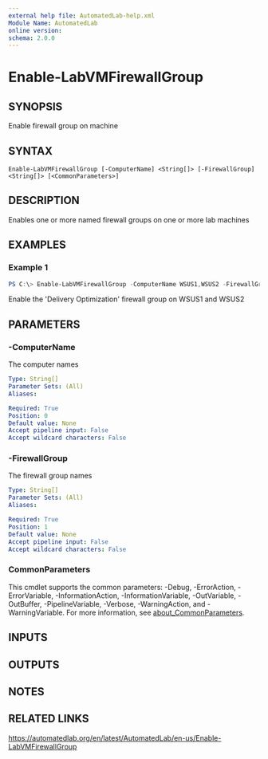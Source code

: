 ```yaml
---
external help file: AutomatedLab-help.xml
Module Name: AutomatedLab
online version:
schema: 2.0.0
---
```


# Enable-LabVMFirewallGroup

## SYNOPSIS
Enable firewall group on machine

## SYNTAX

```
Enable-LabVMFirewallGroup [-ComputerName] <String[]> [-FirewallGroup] <String[]> [<CommonParameters>]
```

## DESCRIPTION
Enables one or more named firewall groups on one or more lab machines

## EXAMPLES

### Example 1
```powershell
PS C:\> Enable-LabVMFirewallGroup -ComputerName WSUS1,WSUS2 -FirewallGroup 'Delivery Optimization'
```

Enable the 'Delivery Optimization' firewall group on WSUS1 and WSUS2

## PARAMETERS

### -ComputerName
The computer names

```yaml
Type: String[]
Parameter Sets: (All)
Aliases:

Required: True
Position: 0
Default value: None
Accept pipeline input: False
Accept wildcard characters: False
```

### -FirewallGroup
The firewall group names

```yaml
Type: String[]
Parameter Sets: (All)
Aliases:

Required: True
Position: 1
Default value: None
Accept pipeline input: False
Accept wildcard characters: False
```

### CommonParameters
This cmdlet supports the common parameters: -Debug, -ErrorAction, -ErrorVariable, -InformationAction, -InformationVariable, -OutVariable, -OutBuffer, -PipelineVariable, -Verbose, -WarningAction, and -WarningVariable. For more information, see [about_CommonParameters](http://go.microsoft.com/fwlink/?LinkID=113216).

## INPUTS

## OUTPUTS

## NOTES

## RELATED LINKS
https://automatedlab.org/en/latest/AutomatedLab/en-us/Enable-LabVMFirewallGroup
